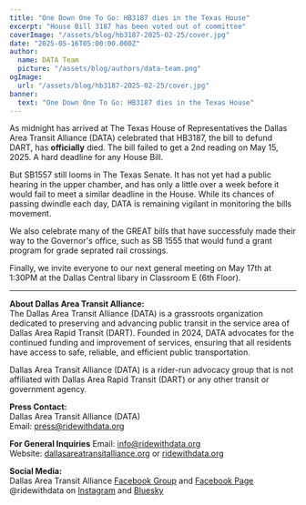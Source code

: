 ```yaml
---
title: "One Down One To Go: HB3187 dies in the Texas House"
excerpt: "House Bill 3187 has been voted out of committee"
coverImage: "/assets/blog/hb3187-2025-02-25/cover.jpg"
date: "2025-05-16T05:00:00.000Z"
author:
  name: DATA Team
  picture: "/assets/blog/authors/data-team.png"
ogImage:
  url: "/assets/blog/hb3187-2025-02-25/cover.jpg"
banner: 
  text: "One Down One To Go: HB3187 dies in the Texas House"
---
```


As midnight has arrived at The Texas House of Representatives the Dallas Area Transit Alliance (DATA) celebrated that HB3187, the bill to defund DART, has **officially** died. The bill failed to get a 2nd reading on May 15, 2025. A hard deadline for any House Bill.    

But SB1557 still looms in The Texas Senate. It has not yet had a public hearing in the upper chamber, and has only a little over a week before it would fail to meet a similar deadline in the House. While its chances of passing dwindle each day, DATA is remaining vigilant in monitoring the bills movement.  

We also celebrate many of the GREAT bills that have successfuly made their way to the Governor's office, such as SB 1555 that would fund a grant program for grade seprated rail crossings.  

Finally, we invite everyone to our next general meeting on May 17th at 1:30PM at the Dallas Central libary in Classroom E (6th Floor).  

---

**About Dallas Area Transit Alliance:**  
The Dallas Area Transit Alliance (DATA) is a grassroots organization dedicated to preserving and advancing public transit in the service area of Dallas Area Rapid Transit (DART). Founded in 2024, DATA advocates for the continued funding and improvement of services, ensuring that all residents have access to safe, reliable, and efficient public transportation.  

Dallas Area Transit Alliance (DATA) is a rider-run advocacy group that is not affiliated with Dallas Area Rapid Transit (DART) or any other transit or government agency.  

**Press Contact:**  
Dallas Area Transit Alliance (DATA)   
Email: [press@ridewithdata.org](mailto:press@ridewithdata.org)  

**For General Inquiries**
Email: [info@ridewithdata.org](mailto:info@ridewithdata.org)  
Website: [dallasareatransitalliance.org](https://dallasareatransitalliance.org) or [ridewithdata.org](https://ridewithdata.org)  

**Social Media:**  
Dallas Area Transit Alliance [Facebook Group](https://www.facebook.com/groups/7092451177524504) and [Facebook Page](https://www.facebook.com/profile.php?id=61563559341185)    
@ridewithdata on [Instagram](https://instagram.com/ridewithdata) and [Bluesky](https://bsky.app/profile/ridewithdata.org)   
